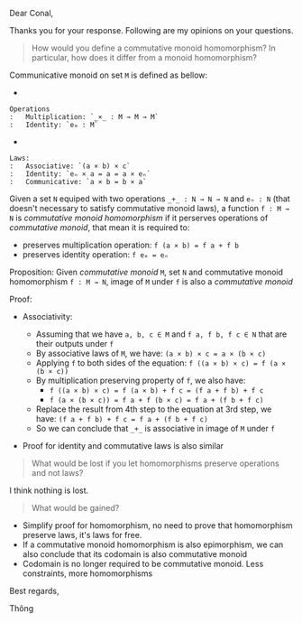 Dear Conal,

Thanks you for your response. Following are my opinions on your
questions.

> How would you define a commutative monoid homomorphism? In particular,
> how does it differ from a monoid homomorphism?

Communicative monoid on set `M` is defined as bellow:

-   

    Operations
    :   Multiplication: `_×_ : M → M → M`
    :   Identity: `eₘ : M`

-   

    Laws:
    :   Associative: `(a × b) × c`
    :   Identity: `eₙ × a = a = a × eₙ`
    :   Communicative: `a × b = b × a`

Given a set `N` equiped with two operations `_+_ : N → N → N` and
`eₙ : N` (that doesn't necessary to satisfy commutative monoid laws), a
function `f : M → N` is *commutative monoid homomorphism* if it
perserves operations of *commutative monoid*, that mean it is required
to:

-   preserves multiplication operation: `f (a × b) = f a + f b`
-   preserves identity operation: `f eₘ = eₙ`

Proposition: Given *commutative monoid* `M`, set `N` and commutative
monoid homomorphism `f : M → N`, image of `M` under `f` is also a
*commutative monoid*

Proof:

-   Associativity:

    -   Assuming that we have `a, b, c ∈ M` and `f a, f b, f c ∈ N` that
        are their outputs under `f`
    -   By associative laws of `M`, we have: `(a × b) × c = a × (b × c)`
    -   Applying `f` to both sides of the equation:
        `f ((a × b) × c) = f (a × (b × c))`
    -   By multiplication preserving property of `f`, we also have:
        -   `f ((a × b) × c) = f (a × b) + f c = (f a + f b) + f c`
        -   `f (a × (b × c)) = f a + f (b × c) = f a + (f b + f c)`
    -   Replace the result from 4th step to the equation at 3rd step, we
        have: `(f a + f b) + f c = f a + (f b + f c)`
    -   So we can conclude that `_+_` is associative in image of `M`
        under `f`

-   Proof for identity and commutative laws is also similar

> What would be lost if you let homomorphisms preserve operations and
> not laws?

I think nothing is lost.

> What would be gained?

-   Simplify proof for homomorphism, no need to prove that homomorphism
    preserve laws, it's laws for free.
-   If a commutative monoid homomorphism is also epimorphism, we can
    also conclude that its codomain is also commutative monoid
-   Codomain is no longer required to be commutative monoid. Less
    constraints, more homomorphisms

Best regards,

Thông
